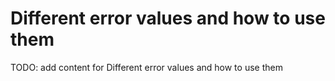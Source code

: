 # Different error values and how to use them

TODO: add content for Different error values and how to use them
